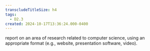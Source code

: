```yaml
---
transcludeTitleSize: h4
tags:
  - D2.3
created: 2024-10-17T13:36:24.000-0400
---
```

report on an area of research related to computer science, using an appropriate format (e.g., website, presentation software, video).